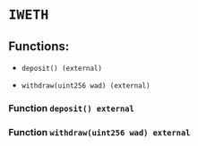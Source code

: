 # `IWETH`

## Functions:

- `deposit() (external)`

- `withdraw(uint256 wad) (external)`

### Function `deposit() external`

### Function `withdraw(uint256 wad) external`
